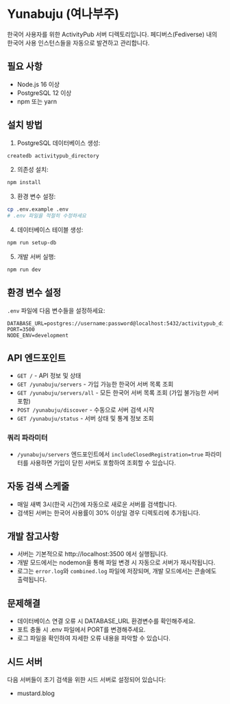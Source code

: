 # Yunabuju (여나부주)

한국어 사용자를 위한 ActivityPub 서버 디렉토리입니다. 페디버스(Fediverse) 내의 한국어 사용 인스턴스들을 자동으로 발견하고 관리합니다.

## 필요 사항

- Node.js 16 이상
- PostgreSQL 12 이상
- npm 또는 yarn

## 설치 방법

1. PostgreSQL 데이터베이스 생성:
```bash
createdb activitypub_directory
```

2. 의존성 설치:
```bash
npm install
```

3. 환경 변수 설정:
```bash
cp .env.example .env
# .env 파일을 적절히 수정하세요
```

4. 데이터베이스 테이블 생성:
```bash
npm run setup-db
```

5. 개발 서버 실행:
```bash
npm run dev
```

## 환경 변수 설정

`.env` 파일에 다음 변수들을 설정하세요:

```
DATABASE_URL=postgres://username:password@localhost:5432/activitypub_directory
PORT=3500
NODE_ENV=development
```

## API 엔드포인트

- `GET /` - API 정보 및 상태
- `GET /yunabuju/servers` - 가입 가능한 한국어 서버 목록 조회
- `GET /yunabuju/servers/all` - 모든 한국어 서버 목록 조회 (가입 불가능한 서버 포함)
- `POST /yunabuju/discover` - 수동으로 서버 검색 시작
- `GET /yunabuju/status` - 서버 상태 및 통계 정보 조회

### 쿼리 파라미터

- `/yunabuju/servers` 엔드포인트에서 `includeClosedRegistration=true` 파라미터를 사용하면 가입이 닫힌 서버도 포함하여 조회할 수 있습니다.

## 자동 검색 스케줄

- 매일 새벽 3시(한국 시간)에 자동으로 새로운 서버를 검색합니다.
- 검색된 서버는 한국어 사용률이 30% 이상일 경우 디렉토리에 추가됩니다.

## 개발 참고사항

- 서버는 기본적으로 http://localhost:3500 에서 실행됩니다.
- 개발 모드에서는 nodemon을 통해 파일 변경 시 자동으로 서버가 재시작됩니다.
- 로그는 `error.log`와 `combined.log` 파일에 저장되며, 개발 모드에서는 콘솔에도 출력됩니다.

## 문제해결

- 데이터베이스 연결 오류 시 DATABASE_URL 환경변수를 확인해주세요.
- 포트 충돌 시 .env 파일에서 PORT를 변경해주세요.
- 로그 파일을 확인하여 자세한 오류 내용을 파악할 수 있습니다.

## 시드 서버

다음 서버들이 초기 검색을 위한 시드 서버로 설정되어 있습니다:
- mustard.blog
